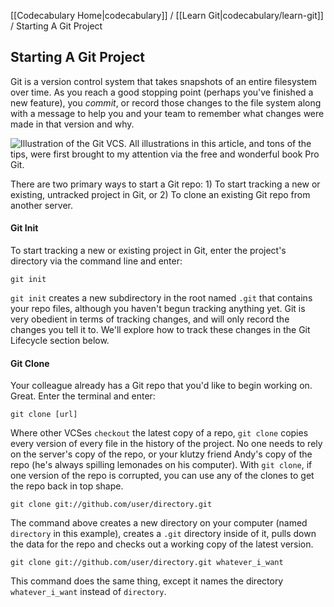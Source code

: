 [[Codecabulary Home|codecabulary]] / [[Learn Git|codecabulary/learn-git]] / Starting A Git Project

## Starting A Git Project

Git is a version control system that takes snapshots of an entire filesystem over time. As you reach a good stopping point (perhaps you've finished a new feature), you _commit_, or record those changes to the file system along with a message to help you and your team to remember what changes were made in that version and why.

![Illustration of the Git VCS. All illustrations in this article, and tons of the tips, were first brought to my attention via the free and wonderful book Pro Git.](http://git-scm.com/figures/18333fig0105-tn.png)

There are two primary ways to start a Git repo: 1) To start tracking a new or existing, untracked project in Git, or 2) To clone an existing Git repo from another server.

#### Git Init

To start tracking a new or existing project in Git, enter the project's directory via the command line and enter:

	git init
	
`git init` creates a new subdirectory in the root named `.git` that contains your repo files, although you haven't begun tracking anything yet. Git is very obedient in terms of tracking changes, and will only record the changes you tell it to. We'll explore how to track these changes in the Git Lifecycle section below.

#### Git Clone

Your colleague already has a Git repo that you'd like to begin working on. Great. Enter the terminal and enter:

	git clone [url]
	
Where other VCSes `checkout` the latest copy of a repo, `git clone` copies every version of every file in the history of the project. No one needs to rely on the server's copy of the repo, or your klutzy friend Andy's copy of the repo (he's always spilling lemonades on his computer). With `git clone`, if one version of the repo is corrupted, you can use any of the clones to get the repo back in top shape.

	git clone git://github.com/user/directory.git
	
The command above creates a new directory on your computer (named `directory` in this example), creates a `.git` directory inside of it, pulls down the data for the repo and checks out a working copy of the latest version. 

	git clone git://github.com/user/directory.git whatever_i_want
	
This command does the same thing, except it names the directory `whatever_i_want` instead of `directory`.
